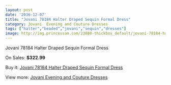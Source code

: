 ```yaml
---
layout: post
date: '2016-12-07'
title: "Jovani 78184 Halter Draped Sequin Formal Dress"
category: Jovani  Evening and Couture Dresses
tags: ["halter","beaded","jovani","sequin","dresses"]
image: http://img.princessan.com/23880-thickbox_default/jovani-78184-halter-draped-sequin-formal-dress.jpg
---
```

Jovani 78184 Halter Draped Sequin Formal Dress

On Sales: **$322.99**
<a href="https://www.princessan.com/en/10958-jovani-78184-halter-draped-sequin-formal-dress.html"><amp-img layout="responsive" width="600" height="600" src="//img.princessan.com/23880-thickbox_default/jovani-78184-halter-draped-sequin-formal-dress.jpg" alt="Jovani 78184 Halter Draped Sequin Formal Dress 0" /></a>

Buy it: [Jovani 78184 Halter Draped Sequin Formal Dress](https://www.princessan.com/en/10958-jovani-78184-halter-draped-sequin-formal-dress.html "Jovani 78184 Halter Draped Sequin Formal Dress")

View more: [Jovani  Evening and Couture Dresses](https://www.princessan.com/en/83- "Jovani  Evening and Couture Dresses")